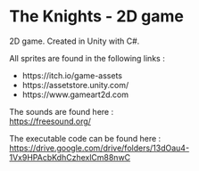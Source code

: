 # The Knights - 2D game
 2D game. Created in Unity with C#.

All sprites are found in the following links : 
<ul>
 <li>
https://itch.io/game-assets
 </li>
 <li>
https://assetstore.unity.com/
 </li>
 <li>
https://www.gameart2d.com
 </li>
</ul>

The sounds are found here : <br>
https://freesound.org/

The executable code can be found here : <br>
https://drive.google.com/drive/folders/13dOau4-1Vx9HPAcbKdhCzhexlCm88nwC
